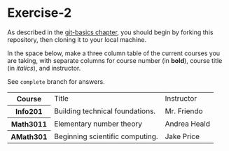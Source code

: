 # Exercise-2

As described in the [git-basics chapter](https://info201.github.io/git-basics.html), you should begin by forking this repository, then cloning it to your local machine.

In the space below, make a three column table of the current courses you are taking, with separate columns for course number (in **bold**), course title (in _italics_), and instructor.

See `complete` branch for answers.

<table>
<tr>
	<th>Course</th>
	<td>Title</td>
	<td>Instructor</td>
</tr>
<tr>
	<th>Info201</th>
	<td>Building technical foundations.</td>
	<td>Mr. Friendo</td>
</tr>
<tr>
        <th>Math3011</th>
        <td>Elementary number theory</td>
        <td>Andrea Heald</td>
</tr>
<tr>
        <th>AMath301</th>
        <td>Beginning scientific computing.</td>
        <td>Jake Price</td>
</tr>
</table>
